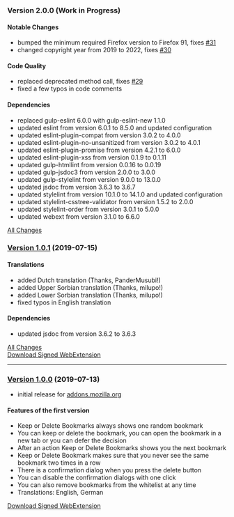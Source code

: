 ### Version 2.0.0 (Work in Progress)

#### Notable Changes

- bumped the minimum required Firefox version to Firefox 91, fixes
  [#31](https://github.com/cadeyrn/keep-or-delete-bookmarks/issues/31)
- changed copyright year from 2019 to 2022, fixes [#30](https://github.com/cadeyrn/keep-or-delete-bookmarks/issues/30)

#### Code Quality

- replaced deprecated method call, fixes [#29](https://github.com/cadeyrn/keep-or-delete-bookmarks/issues/29)
- fixed a few typos in code comments

#### Dependencies

- replaced gulp-eslint 6.0.0 with gulp-eslint-new 1.1.0
- updated eslint from version 6.0.1 to 8.5.0 and updated configuration
- updated eslint-plugin-compat from version 3.0.2 to 4.0.0
- updated eslint-plugin-no-unsanitized from version 3.0.2 to 4.0.1
- updated eslint-plugin-promise from version 4.2.1 to 6.0.0
- updated eslint-plugin-xss from version 0.1.9 to 0.1.11
- updated gulp-htmllint from version 0.0.16 to 0.0.19
- updated gulp-jsdoc3 from version 2.0.0 to 3.0.0
- updated gulp-stylelint from version 9.0.0 to 13.0.0
- updated jsdoc from version 3.6.3 to 3.6.7
- updated stylelint from version 10.1.0 to 14.1.0 and updated configuration
- updated stylelint-csstree-validator from version 1.5.2 to 2.0.0
- updated stylelint-order from version 3.0.1 to 5.0.0
- updated webext from version 3.1.0 to 6.6.0

[All Changes](https://github.com/cadeyrn/keep-or-delete-bookmarks/compare/v1.0.1...master)

### [Version 1.0.1](https://github.com/cadeyrn/keep-or-delete-bookmarks/releases/tag/v1.0.1) (2019-07-15)

#### Translations

- added Dutch translation (Thanks, PanderMusubi!)
- added Upper Sorbian translation (Thanks, milupo!)
- added Lower Sorbian translation (Thanks, milupo!)
- fixed typos in English translation

#### Dependencies

- updated jsdoc from version 3.6.2 to 3.6.3

[All Changes](https://github.com/cadeyrn/keep-or-delete-bookmarks/compare/v1.0.0...v1.0.1)<br />
[Download Signed WebExtension](https://addons.mozilla.org/en-US/firefox/addon/keep-or-delete-bookmarks/versions/?page=1#version-1.0.1)

---

### [Version 1.0.0](https://github.com/cadeyrn/keep-or-delete-bookmarks/releases/tag/v1.0.0) (2019-07-13)

- initial release for [addons.mozilla.org](https://addons.mozilla.org/en-US/firefox/addon/keep-or-delete-bookmarks/)

#### Features of the first version

- Keep or Delete Bookmarks always shows one random bookmark
- You can keep or delete the bookmark, you can open the bookmark in a new tab or you can defer the decision
- After an action Keep or Delete Bookmarks shows you the next bookmark
- Keep or Delete Bookmark makes sure that you never see the same bookmark two times in a row
- There is a confirmation dialog when you press the delete button
- You can disable the confirmation dialogs with one click
- You can also remove bookmarks from the whitelist at any time
- Translations: English, German

[Download Signed WebExtension](https://addons.mozilla.org/en-US/firefox/addon/keep-or-delete-bookmarks/versions/?page=1#version-1.0.0)
